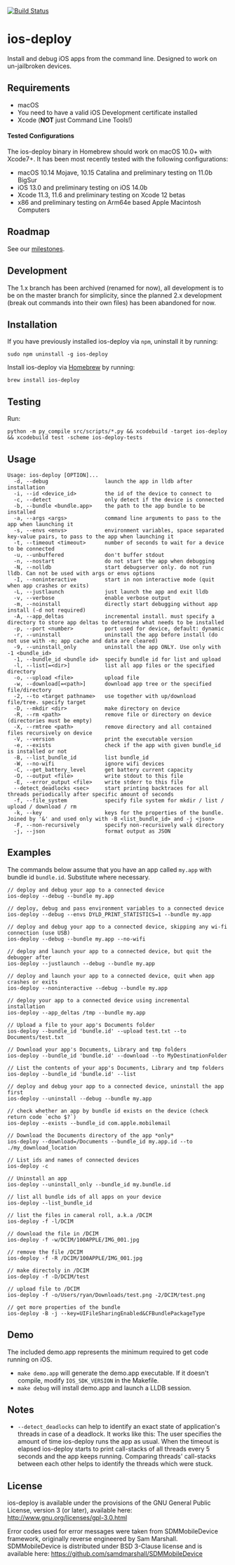 [![Build Status](https://travis-ci.org/ios-control/ios-deploy.svg?branch=master)](https://travis-ci.org/ios-control/ios-deploy)

ios-deploy
==========

Install and debug iOS apps from the command line. Designed to work on un-jailbroken devices.

## Requirements

* macOS
* You need to have a valid iOS Development certificate installed
* Xcode (**NOT** just Command Line Tools!)

#### Tested Configurations
The ios-deploy binary in Homebrew should work on macOS 10.0+ with Xcode7+. It has been most recently tested with the following configurations:
 - macOS 10.14 Mojave, 10.15 Catalina and preliminary testing on 11.0b BigSur
 - iOS 13.0 and preliminary testing on iOS 14.0b
 - Xcode 11.3, 11.6 and preliminary testing on Xcode 12 betas
 - x86 and preliminary testing on Arm64e based Apple Macintosh Computers

## Roadmap

See our [milestones](https://github.com/phonegap/ios-deploy/milestones).
	
## Development

The 1.x branch has been archived (renamed for now), all development is to be on the master branch for simplicity, since the planned 2.x development (break out commands into their own files) has been abandoned for now.

## Installation

If you have previously installed ios-deploy via `npm`, uninstall it by running:
```
sudo npm uninstall -g ios-deploy
```

Install ios-deploy via [Homebrew](https://brew.sh/) by running:

```
brew install ios-deploy
```

## Testing

Run:

```
python -m py_compile src/scripts/*.py && xcodebuild -target ios-deploy && xcodebuild test -scheme ios-deploy-tests
```

## Usage

    Usage: ios-deploy [OPTION]...
	  -d, --debug                  launch the app in lldb after installation
	  -i, --id <device_id>         the id of the device to connect to
	  -c, --detect                 only detect if the device is connected
	  -b, --bundle <bundle.app>    the path to the app bundle to be installed
	  -a, --args <args>            command line arguments to pass to the app when launching it
	  -s, --envs <envs>            environment variables, space separated key-value pairs, to pass to the app when launching it
	  -t, --timeout <timeout>      number of seconds to wait for a device to be connected
	  -u, --unbuffered             don't buffer stdout
	  -n, --nostart                do not start the app when debugging
	  -N, --nolldb                 start debugserver only. do not run lldb. Can not be used with args or envs options
	  -I, --noninteractive         start in non interactive mode (quit when app crashes or exits)
	  -L, --justlaunch             just launch the app and exit lldb
	  -v, --verbose                enable verbose output
	  -m, --noinstall              directly start debugging without app install (-d not required)
	  -A, --app_deltas             incremental install. must specify a directory to store app deltas to determine what needs to be installed
	  -p, --port <number>          port used for device, default: dynamic
	  -r, --uninstall              uninstall the app before install (do not use with -m; app cache and data are cleared) 
	  -9, --uninstall_only         uninstall the app ONLY. Use only with -1 <bundle_id> 
	  -1, --bundle_id <bundle id>  specify bundle id for list and upload
	  -l, --list[=<dir>]           list all app files or the specified directory
	  -o, --upload <file>          upload file
	  -w, --download[=<path>]      download app tree or the specified file/directory
	  -2, --to <target pathname>   use together with up/download file/tree. specify target
	  -D, --mkdir <dir>            make directory on device
	  -R, --rm <path>              remove file or directory on device (directories must be empty)
	  -X, --rmtree <path>          remove directory and all contained files recursively on device
	  -V, --version                print the executable version 
	  -e, --exists                 check if the app with given bundle_id is installed or not 
	  -B, --list_bundle_id         list bundle_id 
	  -W, --no-wifi                ignore wifi devices
	  -C, --get_battery_level      get battery current capacity 
	  -O, --output <file>          write stdout to this file
	  -E, --error_output <file>    write stderr to this file
	  --detect_deadlocks <sec>     start printing backtraces for all threads periodically after specific amount of seconds
	  -f, --file_system            specify file system for mkdir / list / upload / download / rm
	  -k, --key                    keys for the properties of the bundle. Joined by '&' and used only with -B <list_bundle_id> and -j <json>
	  -F, --non-recursively        specify non-recursively walk directory
	  -j, --json                   format output as JSON

## Examples

The commands below assume that you have an app called `my.app` with bundle id `bundle.id`. Substitute where necessary.

    // deploy and debug your app to a connected device
    ios-deploy --debug --bundle my.app

    // deploy, debug and pass environment variables to a connected device
    ios-deploy --debug --envs DYLD_PRINT_STATISTICS=1 --bundle my.app

    // deploy and debug your app to a connected device, skipping any wi-fi connection (use USB)
    ios-deploy --debug --bundle my.app --no-wifi

    // deploy and launch your app to a connected device, but quit the debugger after
    ios-deploy --justlaunch --debug --bundle my.app

    // deploy and launch your app to a connected device, quit when app crashes or exits
    ios-deploy --noninteractive --debug --bundle my.app

    // deploy your app to a connected device using incremental installation
    ios-deploy --app_deltas /tmp --bundle my.app

    // Upload a file to your app's Documents folder
    ios-deploy --bundle_id 'bundle.id' --upload test.txt --to Documents/test.txt

    // Download your app's Documents, Library and tmp folders
    ios-deploy --bundle_id 'bundle.id' --download --to MyDestinationFolder

    // List the contents of your app's Documents, Library and tmp folders
    ios-deploy --bundle_id 'bundle.id' --list

    // deploy and debug your app to a connected device, uninstall the app first
    ios-deploy --uninstall --debug --bundle my.app

    // check whether an app by bundle id exists on the device (check return code `echo $?`)
    ios-deploy --exists --bundle_id com.apple.mobilemail

    // Download the Documents directory of the app *only*
    ios-deploy --download=/Documents --bundle_id my.app.id --to ./my_download_location
    
    // List ids and names of connected devices
    ios-deploy -c
    
    // Uninstall an app
    ios-deploy --uninstall_only --bundle_id my.bundle.id
    
    // list all bundle ids of all apps on your device
    ios-deploy --list_bundle_id
    
    // list the files in cameral roll, a.k.a /DCIM
    ios-deploy -f -l/DCIM
    
    // download the file in /DCIM
    ios-deploy -f -w/DCIM/100APPLE/IMG_001.jpg
    
    // remove the file /DCIM
    ios-deploy -f -R /DCIM/100APPLE/IMG_001.jpg
    
    // make directoly in /DCIM
    ios-deploy -f -D/DCIM/test
    
    // upload file to /DCIM
    ios-deploy -f -o/Users/ryan/Downloads/test.png -2/DCIM/test.png
    
    // get more properties of the bundle
    ios-deploy -B -j --key=UIFileSharingEnabled&CFBundlePackageType


## Demo

The included demo.app represents the minimum required to get code running on iOS.

* `make demo.app` will generate the demo.app executable. If it doesn't compile, modify `IOS_SDK_VERSION` in the Makefile.
* `make debug` will install demo.app and launch a LLDB session.

## Notes

* `--detect_deadlocks` can help to identify an exact state of application's threads in case of a deadlock. It works like this: The user specifies the amount of time ios-deploy runs the app as usual. When the timeout is elapsed ios-deploy starts to print call-stacks of all threads every 5 seconds and the app keeps running. Comparing threads' call-stacks between each other helps to identify the threads which were stuck.

## License

ios-deploy is available under the provisions of the GNU General Public License,
version 3 (or later), available here: http://www.gnu.org/licenses/gpl-3.0.html


Error codes used for error messages were taken from SDMMobileDevice framework,
originally reverse engineered by Sam Marshall. SDMMobileDevice is distributed
under BSD 3-Clause license and is available here:
https://github.com/samdmarshall/SDMMobileDevice
